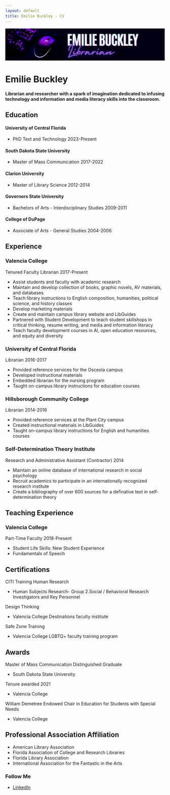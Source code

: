 ```yaml
---
layout: default
title: Emilie Buckley - CV
---
```


![Featured Image](/assets/websitebanner2.jpg)
# Emilie Buckley
####  Librarian and researcher with a spark of imagination dedicated to infusing technology and information and media literacy skills into the classroom.

## Education
#### University of Central Florida  
* PhD Text and Technology 
2023-Present

#### South Dakota State University
* Master of Mass Communication 2017-2022

#### Clarion University
* Master of Library Science 2012-2014

#### Governors State University
* Bachelors of Arts - Interdisciplinary Studies 2009-2011

#### College of DuPage
* Associate of Arts - General Studies 2004-2006

## Experience
### Valencia College
Tenured Faculty Librarian 2017-Present  
* Assist students and faculty with academic research
* Maintain and develop collection of books, graphic novels, AV materials, and databases
* Teach library instructions to English composition, humanities, political science, and history classes
* Develop marketing  materials
* Create and maintain campus library website and LibGuides
* Partnered with Student Development to teach student skillshops in critical thinking, resume writing, and media and information literacy
* Teach faculty development courses in AI, open education resources, and equity and diversity


### University of Central Florida
Librarian 2016-2017  
* Provided reference services for the Osceola campus
* Developed instructional materials
* Embedded librarian for the nursing program
* Taught on-campus library instructions for education courses

### Hillsborough Community College
Librarian 2014-2016  
* Provided reference services at the Plant City campus
* Created instructional materials in LibGuides
* Taught on-campus library instructions for English and humanities courses

### Self-Determination Theory Institute
Research and Administrative Assistant (Contractor) 2014 
* Maintain an online database of international research in social psychology
* Recruit academics to participate in an internationally recognized research institute
* Create a bibliography of over 600 sources for a definative text in self-determination theory

## Teaching Experience
### Valencia College
Part-Time Faculty  2018-Present
* Student Life Skills: New Student Experience
* Fundamentals of Speech


## Certifications
CITI Training Human Research 
* Human Subjects Research- Group 2.Social / Behavioral Research Investigators and Key Personnel

Design Thinking
* Valencia College Destinations faculty institute

Safe Zone Training 
* Valencia College LGBTQ+ faculty training program

## Awards
Master of Mass Communication Distinguished Graduate
* South Dakota State University


Tenure awarded 2021
* Valencia College
  

William Demetree Endowed Chair in Education for Students with Special Needs
* Valencia College

## Professional Association Affiliation
* American Library Association
* Florida Association of College and Research Libraries
* Florida Library Association
* International Association for the Fantastic in the Arts

### Follow Me
* [LinkedIn](https://www.linkedin.com/in/emiliebuckley/)